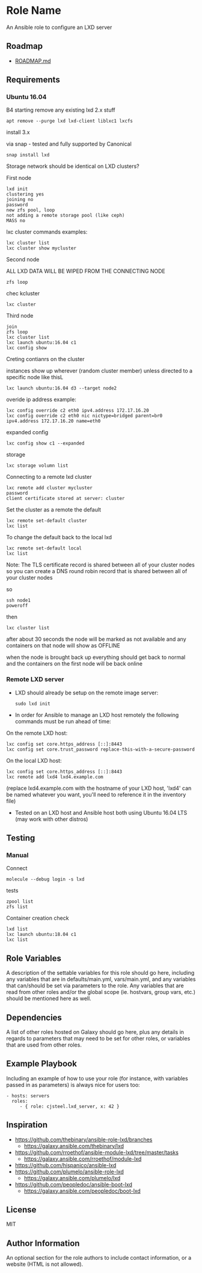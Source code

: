 Role Name
=========

An Ansible role to configure an LXD server

Roadmap
-------

* [ROADMAP.md](ROADMAP.md)

Requirements
------------

### Ubuntu 16.04

B4 starting remove any existing lxd 2.x stuff

```shell
apt remove --purge lxd lxd-client liblxc1 lxcfs
```

install 3.x

via snap - tested and fully supported by Canonical

```shell
snap install lxd
```

Storage network should be identical on LXD clusters?

First node

```shell
lxd init
clustering yes
joining no
password
new zfs pool, loop
not adding a remote storage pool (like ceph)
MASS no
```

lxc cluster commands examples:

```shell
lxc cluster list
lxc cluster show mycluster
```

Second node

ALL LXD DATA WILL BE WIPED FROM THE CONNECTING NODE

```shell
zfs loop
```

chec kcluster

```shell
lxc cluster
```

Third node

```shell
join 
zfs loop
lxc cluster list
lxc launch ubuntu:16.04 c1
lxc config show
```

Creting contianrs on the cluster

instances show up wherever (random cluster member) unless directed to a specific node like thisL

```shell
lxc launch ubuntu:16.04 d3 --target node2
```



overide ip address example:

```shell
lxc config override c2 eth0 ipv4.address 172.17.16.20
lxc config override c2 eth0 nic nictype=bridged parent=br0 ipv4.address 172.17.16.20 name=eth0
```

expanded config

```shell
lxc config show c1 --expanded
```

storage

```shell
lxc storage volumn list
```

Connecting to a remote lxd cluster

```shell
lxc remote add cluster mycluster
password
client certificate stored at server: cluster
```

Set the cluster as a remote the default

```shell
lxc remote set-default cluster
lxc list
```

To change the default back to the local lxd

```shell
lxc remote set-default local
lxc list
```

Note: The TLS certificate record is shared between all of your cluster nodes so you can create a DNS round robin record that is shared between all of your cluster nodes

so

```shell
ssh node1
poweroff
```

then

```shell
lxc cluster list
```

after about 30 seconds the node will be marked as not available and any containers on that node will show as OFFLINE

when the node is brought back up everything should get back to normal and the containers on the first node will be back online

### Remote LXD server

- LXD should already be setup on the remote image server:

  `sudo lxd init`

- In order for Ansible to manage an LXD host remotely the following commands must be run ahead of time:

On the remote LXD host:

```shell
lxc config set core.https_address [::]:8443
lxc config set core.trust_password replace-this-with-a-secure-password
```

On the local LXD host:

```shell
lxc config set core.https_address [::]:8443
lxc remote add lxd4 lxd4.example.com
```

(replace lxd4.example.com with the hostname of your LXD host, 'lxd4'  can be named whatever you want, you'll need to reference it in the  inventory file)

- Tested on an LXD host and Ansible host both using Ubuntu 16.04 LTS (may work with other distros)

## Testing

### Manual

Connect

```shell
molecule --debug login -s lxd
```

tests

```shell
zpool list
zfs list
```

Container creation check

```shell
lxd list
lxc launch ubuntu:18.04 c1
lxc list
```



Role Variables
--------------

A description of the settable variables for this role should go here, including
any variables that are in defaults/main.yml, vars/main.yml, and any variables
that can/should be set via parameters to the role. Any variables that are read
from other roles and/or the global scope (ie. hostvars, group vars, etc.) should
be mentioned here as well.

Dependencies
------------

A list of other roles hosted on Galaxy should go here, plus any details in
regards to parameters that may need to be set for other roles, or variables that
are used from other roles.

Example Playbook
----------------

Including an example of how to use your role (for instance, with variables
passed in as parameters) is always nice for users too:

    - hosts: servers
      roles:
         - { role: cjsteel.lxd_server, x: 42 }

## Inspiration

* https://github.com/thebinary/ansible-role-lxd/branches
  * https://galaxy.ansible.com/thebinary/lxd
* https://github.com/rroethof/ansible-module-lxd/tree/master/tasks
  * https://galaxy.ansible.com/rroethof/module-lxd
* https://github.com/hispanico/ansible-lxd
* https://github.com/plumelo/ansible-role-lxd
  * https://galaxy.ansible.com/plumelo/lxd
* https://github.com/peopledoc/ansible-boot-lxd
  * https://galaxy.ansible.com/peopledoc/boot-lxd

License
-------

MIT

Author Information
------------------

An optional section for the role authors to include contact information, or a
website (HTML is not allowed).
